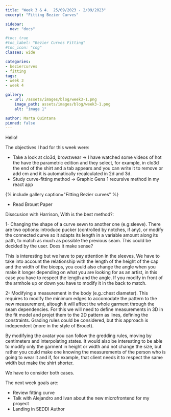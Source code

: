 ```yaml
---
title: "Week 3 & 4.  25/09/2023 - 2/09/2023"
excerpt: "Fitting Bezier Curves"

sidebar:
  nav: "docs"

#toc: true
#toc_label: "Bezier Curves Fitting"
#toc_icon: "cog"
classes: wide

categories:
- beziercurves
- fitting
tags:
- week 3
- week 4

gallery:
  - url: /assets/images/blog/week3-1.png
    image_path: assets/images/blog/week3-1.png
    alt: "image 1"

author: Marta Quintana
pinned: false
---
```

Hello!

The objectives I had for this week were:
- Take a look at clo3d, browzwear -> I have watched some videos of hot the have the parametric edition and they select, for example, in clo3d the end of the shirt and a tab appears and you can write it to remove or add cm and it is automatically recalculated in 2d and 3d.
- Study curve-fitting method -> Graphic Gens 1 recursive method in my react app

{% include gallery caption="Fitting Bezier curves" %}

- Read Brouet Paper 

Disscusion with Harrison, With is the best method?:

1- Changing the shape of a curve sewn to another one (e.g:sleeve). There are two options: introduce pucker (controlled by notches, if any), or modify the connected curve so it adapts its length in a variable amount along its path, to match as much as possible the previous seam. This could be decided by the user. Does it make sense? 

This is interesting but we have to pay attention in the sleeves, We have to take into account the relationship with the length of the height of the cap and the width of the biceps, you could also change the angle when you make it longer depending on what you are looking for as an artist, in this case you have to respect the length and the angle.
If you modify in front of the armhole up or down you have to modify it in the back to match.

2- Modifying a measurement in the body (e.g.:chest diameter). This requires to modify the minimum edges to accomodate the pattern to the new measurement, altough it will affect the whole garment through the seam dependencies.  For this we will need to define measurements in 3D in the fit model and projet them to the 2D pattern as lines, defining the constraints. Grading rules could be considered, but this approach is independent (more in the style of Brouet).

By modifying the avatar you can follow the gredding rules, moving by centimeters and interpolating states.
It would also be interesting to be able to modify only the garment in height or width and not change the size, but rather you could make one knowing the measurements of the person who is going to wear it and if, for example, that client needs it to respect the same width but make the shirt shorter.

We have to consider both cases.


The next week goals are:

- Review fitting curve
- Talk with Alejandro and Ivan about the new microfrontend for my proyect
- Landing in SEDDI Author 





